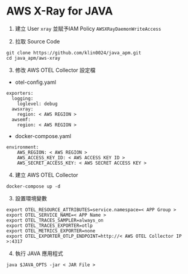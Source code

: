 # AWS X-Ray for JAVA

1. 建立 User `xray` 並賦予IAM Policy `AWSXRayDaemonWriteAccess`

2. 拉取 Source Code

```
git clone https://github.com/klin0024/java_apm.git
cd java_apm/aws-xray
```

3. 修改 AWS OTEL Collector 設定檔

- otel-config.yaml
```
exporters:
  logging:
    loglevel: debug
  awsxray:
    region: < AWS REGION >
  awsemf:
    region: < AWS REGION >
```

- docker-compose.yaml
```
environment:
    AWS_REGION: < AWS REGION >
    AWS_ACCESS_KEY_ID: < AWS ACCESS KEY ID >
    AWS_SECRET_ACCESS_KEY: < AWS SECRET ACCESS KEY >
```

4. 建立 AWS OTEL Collector

```
docker-compose up -d
```

3. 設置環境變數

```
export OTEL_RESOURCE_ATTRIBUTES=service.namespace=< APP Group >
export OTEL_SERVICE_NAME=< APP Name >
export OTEL_TRACES_SAMPLER=always_on
export OTEL_TRACES_EXPORTER=otlp
export OTEL_METRICS_EXPORTER=none
export OTEL_EXPORTER_OTLP_ENDPOINT=http://< AWS OTEL Collector IP >:4317
```

4. 執行 JAVA 應用程式

```
java $JAVA_OPTS -jar < JAR File >
```

